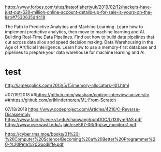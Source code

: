 
https://www.forbes.com/sites/kateoflahertyuk/2019/02/12/hackers-have-just-put-620-million-online-account-details-up-for-sale-is-yours-on-the-list/#7530635d4418



The Path to Predictive Analytics and Machine Learning. 
        Learn how to implement predictive analytics, then move to machine learning and AI.
Building Real-Time Data Pipelines.
      Find out how to build data pipelines that cut across data silos and speed decision making.
Data Warehousing in the Age of Artificial Intelligence. 
       Learn how to use a memory-first database and pipelines to prepare your data warehouse for machine learning and AI.

# test
http://jamesgolick.com/2013/5/15/memory-allocators-101.html

#07/19/2018
##https://github.com/jwasham/coding-interview-university
##https://github.com/eriklindernoren/ML-From-Scratch



07/18/2018
https://www.codeproject.com/Articles/4210/C-Reverse-Disassembly
https://www.faculty.ece.vt.edu/chaowang/pubDOC/Li13SymRAS.pdf
https://www.cse.wustl.edu/~jain/cse567-06/ftp/sw_monitors1.pdf




https://cyber.rms.moe/books/01%20-%20Computer%20Science/Becoming%20a%20Better%20Programmer%20-%20Pete%20Goodliffe.pdf
